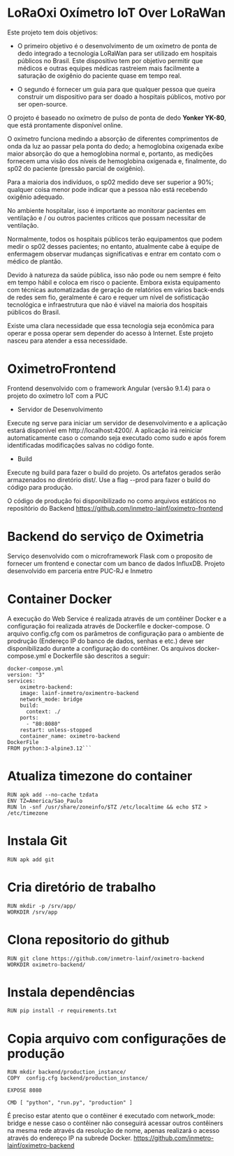 # LoRaOxi Oxímetro IoT Over LoRaWan

Este projeto tem dois objetivos:

- O primeiro objetivo é o desenvolvimento de um oxímetro de ponta de dedo integrado a tecnologia LoRaWan para ser utilizado em hospitais públicos no Brasil. Este dispositivo tem por objetivo permitir que médicos e outras equipes médicas rastreiem mais facilmente a saturação de oxigênio do paciente quase em tempo real.

- O segundo é fornecer um guia para que qualquer pessoa que queira construir um dispositivo para ser doado a hospitais públicos, motivo por ser open-source.

O projeto é baseado no oxímetro de pulso de ponta de dedo **Yonker YK-80**, que está prontamente disponível online. 

O oxímetro funciona medindo a absorção de diferentes comprimentos de onda da luz ao passar pela ponta do dedo; a hemoglobina oxigenada exibe maior absorção do que a hemoglobina normal e, portanto, as medições fornecem uma visão dos níveis de hemoglobina oxigenada e, finalmente, do sp02 do paciente (pressão parcial de oxigênio). 

Para a maioria dos indivíduos, o sp02 medido deve ser superior a 90%; qualquer coisa menor pode indicar que a pessoa não está recebendo oxigênio adequado. 

No ambiente hospitalar, isso é importante ao monitorar pacientes em ventilação e / ou outros pacientes críticos que possam necessitar de ventilação.

Normalmente, todos os hospitais públicos terão equipamentos que podem medir o sp02 desses pacientes; no entanto, atualmente cabe à equipe de enfermagem observar mudanças significativas e entrar em contato com o médico de plantão. 

Devido à natureza da saúde pública, isso não pode ou nem sempre é feito em tempo hábil e coloca em risco o paciente. Embora exista equipamento com técnicas automatizadas de geração de relatórios em vários back-ends de redes sem fio, geralmente é caro e requer um nível de sofisticação tecnológica e infraestrutura que não é viável na maioria dos hospitais públicos  do Brasil.

Existe uma clara necessidade que essa tecnologia seja econômica para operar e possa operar sem depender do acesso à Internet. 
Este projeto nasceu para atender a essa necessidade.


# OximetroFrontend

Frontend desenvolvido com o framework Angular (versão 9.1.4) para o projeto do oxímetro IoT com a PUC

- Servidor de Desenvolvimento

Execute ng serve para iniciar um servidor de desenvolvimento e a aplicação estará disponível em http://localhost:4200/. A aplicação irá reiniciar automaticamente caso o comando seja executado como sudo e após forem identificadas modificações salvas no código fonte.

- Build

Execute ng build para fazer o build do projeto. Os artefatos gerados serão armazenados no diretório dist/. Use a flag --prod para fazer o build do código para produção.

O código de produção foi disponibilizado no como arquivos estáticos no repositório do Backend https://github.com/inmetro-lainf/oximetro-frontend

# Backend do serviço de Oximetria

Serviço desenvolvido com o microframework Flask com o proposito de fornecer um frontend e conectar com um banco de dados InfluxDB.
Projeto desenvolvido em parceria entre PUC-RJ e Inmetro

# Container Docker

A execução do Web Service é realizada através de um contêiner Docker e a configuração foi realizada através de Dockerfile e docker-compose. O arquivo config.cfg com os parâmetros de configuração para o ambiente de prodrução (Endereço IP do banco de dados, senhas e etc.) deve ser disponibilizado durante a configuração do contêiner. Os arquivos docker-compose.yml e Dockerfile são descritos a seguir:
```
docker-compose.yml
version: "3"
services:
    oximetro-backend:
    image: lainf-inmetro/oximentro-backend
    network_mode: bridge
    build:
      context: ./
    ports:
      - "80:8080"
    restart: unless-stopped
    container_name: oximetro-backend
DockerFile
FROM python:3-alpine3.12```  
``` 

# Atualiza timezone do container
```
RUN apk add --no-cache tzdata
ENV TZ=America/Sao_Paulo
RUN ln -snf /usr/share/zoneinfo/$TZ /etc/localtime && echo $TZ > /etc/timezone
```

# Instala Git
```
RUN apk add git
```

# Cria diretório de trabalho
```
RUN mkdir -p /srv/app/
WORKDIR /srv/app
```

# Clona repositorio do github
```
RUN git clone https://github.com/inmetro-lainf/oximetro-backend
WORKDIR oximetro-backend/
```

# Instala dependências
```
RUN pip install -r requirements.txt
```

# Copia arquivo com configurações de produção
```
RUN mkdir backend/production_instance/
COPY  config.cfg backend/production_instance/

EXPOSE 8080

CMD [ "python", "run.py", "production" ]
```

É preciso estar atento que o contêiner é executado com network_mode: bridge e nesse caso o contêiner não conseguirá acessar outros contêiners na mesma rede através da resolução de nome, apenas realizará o acesso através do endereço IP na subrede Docker.
https://github.com/inmetro-lainf/oximetro-backend



